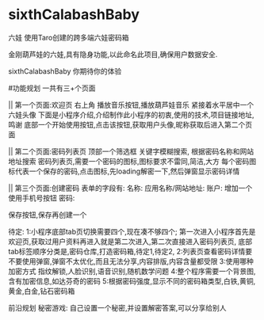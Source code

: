 # sixthCalabashBaby
六娃
使用Taro创建的跨多端六娃密码箱

金刚葫芦娃的六娃,具有隐身功能,以此命名此项目,确保用户数据安全.

sixthCalabashBaby 你期待你的体验

#功能规划
一共有三+个页面

|| 第一个页面:欢迎页
右上角 播放音乐按钮,播放葫芦娃音乐
紧接着水平居中一个六娃头像
下面是小程序介绍,介绍制作此小程序的初衷,使用的技术,项目链接地址,鸣谢
底部一个开始使用按钮,点击该按钮,获取用户头像,昵称获取后进入第二个页面

|| 第二个页面:密码列表页
顶部一个筛选框 关键字模糊搜索, 根据密码名称和网站地址搜索
密码列表页,需要一个密码的图标,图标要求不雷同,简洁,大方
每个密码图标代表一个保存的密码,点击图标,先loading解密一下,然后弹窗显示密码详情

|| 第三个页面:创建密码
表单的字段有:
名称:
应用名称/网站地址:
账户:  增加一个使用手机号按钮
密码:

保存按钮,保存再创建一个

待定:
1:小程序底部tab页切换需要四个,现在凑不够四个;
第一次进入小程序首先是欢迎页,获取过用户资料再进入就是第二次进入,第二次直接进入密码列表页,
底部tab标签顺序分类是,密码仓库,打造密码箱,待定1,待定2,
2:列表页查看密码详情要不要使用弹窗,弹窗不太优化,而且无法分享,内容排版,内容含量都受限
3:使用哪种加密方式 指纹解锁,人脸识别,语音识别,随机数学问题
4:整个程序需要一个背景图,含有加密信息,如达芬奇的密码
5:根据密码强度,显示不同的密码箱类型,白铁,黄铜,黄金,白金,钻石密码箱

前沿规划
秘密游戏:
自己设置一个秘密,并设置解密答案,可以分享给别人




